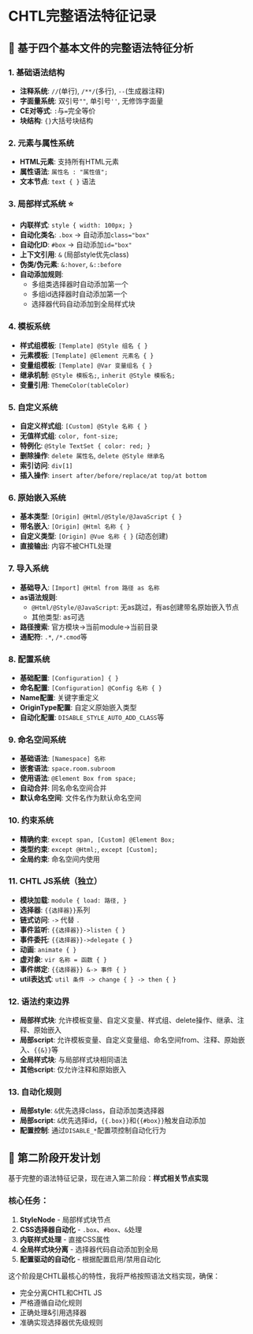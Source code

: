 # CHTL完整语法特征记录

## 📖 基于四个基本文件的完整语法特征分析

### 1. 基础语法结构
- **注释系统**: `//`(单行), `/**/`(多行), `--`(生成器注释)
- **字面量系统**: 双引号`""`, 单引号`''`, 无修饰字面量
- **CE对等式**: `:`与`=`完全等价
- **块结构**: `{}`大括号块结构

### 2. 元素与属性系统
- **HTML元素**: 支持所有HTML元素
- **属性语法**: `属性名 : "属性值";`
- **文本节点**: `text { }` 语法

### 3. 局部样式系统 ⭐
- **内联样式**: `style { width: 100px; }`
- **自动化类名**: `.box` → 自动添加`class="box"`
- **自动化ID**: `#box` → 自动添加`id="box"`
- **上下文引用**: `&` (局部style优先class)
- **伪类/伪元素**: `&:hover`, `&::before`
- **自动添加规则**:
  - 多组类选择器时自动添加第一个
  - 多组id选择器时自动添加第一个
  - 选择器代码自动添加到全局样式块

### 4. 模板系统
- **样式组模板**: `[Template] @Style 组名 { }`
- **元素模板**: `[Template] @Element 元素名 { }`
- **变量组模板**: `[Template] @Var 变量组名 { }`
- **继承机制**: `@Style 模板名;`, `inherit @Style 模板名;`
- **变量引用**: `ThemeColor(tableColor)`

### 5. 自定义系统
- **自定义样式组**: `[Custom] @Style 名称 { }`
- **无值样式组**: `color, font-size;`
- **特例化**: `@Style TextSet { color: red; }`
- **删除操作**: `delete 属性名`, `delete @Style 继承名`
- **索引访问**: `div[1]`
- **插入操作**: `insert after/before/replace/at top/at bottom`

### 6. 原始嵌入系统
- **基本类型**: `[Origin] @Html/@Style/@JavaScript { }`
- **带名嵌入**: `[Origin] @Html 名称 { }`
- **自定义类型**: `[Origin] @Vue 名称 { }` (动态创建)
- **直接输出**: 内容不被CHTL处理

### 7. 导入系统
- **基础导入**: `[Import] @Html from 路径 as 名称`
- **as语法规则**:
  - `@Html/@Style/@JavaScript`: 无as跳过，有as创建带名原始嵌入节点
  - 其他类型: as可选
- **路径搜索**: 官方模块→当前module→当前目录
- **通配符**: `.*`, `/*.cmod`等

### 8. 配置系统
- **基础配置**: `[Configuration] { }`
- **命名配置**: `[Configuration] @Config 名称 { }`
- **Name配置**: 关键字重定义
- **OriginType配置**: 自定义原始嵌入类型
- **自动化配置**: `DISABLE_STYLE_AUTO_ADD_CLASS`等

### 9. 命名空间系统
- **基础语法**: `[Namespace] 名称`
- **嵌套语法**: `space.room.subroom`
- **使用语法**: `@Element Box from space;`
- **自动合并**: 同名命名空间合并
- **默认命名空间**: 文件名作为默认命名空间

### 10. 约束系统
- **精确约束**: `except span, [Custom] @Element Box;`
- **类型约束**: `except @Html;`, `except [Custom];`
- **全局约束**: 命名空间内使用

### 11. CHTL JS系统（独立）
- **模块加载**: `module { load: 路径, }`
- **选择器**: `{{选择器}}`系列
- **链式访问**: `->` 代替 `.`
- **事件监听**: `{{选择器}}->listen { }`
- **事件委托**: `{{选择器}}->delegate { }`
- **动画**: `animate { }`
- **虚对象**: `vir 名称 = 函数 { }`
- **事件绑定**: `{{选择器}} &-> 事件 { }`
- **util表达式**: `util 条件 -> change { } -> then { }`

### 12. 语法约束边界
- **局部样式块**: 允许模板变量、自定义变量、样式组、delete操作、继承、注释、原始嵌入
- **局部script**: 允许模板变量、自定义变量组、命名空间from、注释、原始嵌入、`{{&}}`等
- **全局样式块**: 与局部样式块相同语法
- **其他script**: 仅允许注释和原始嵌入

### 13. 自动化规则
- **局部style**: `&`优先选择class，自动添加类选择器
- **局部script**: `&`优先选择id，`{{.box}}`和`{{#box}}`触发自动添加
- **配置控制**: 通过`DISABLE_*`配置项控制自动化行为

## 🎯 第二阶段开发计划

基于完整的语法特征记录，现在进入第二阶段：**样式相关节点实现**

### 核心任务：
1. **StyleNode** - 局部样式块节点
2. **CSS选择器自动化** - `.box`、`#box`、`&`处理
3. **内联样式处理** - 直接CSS属性
4. **全局样式块分离** - 选择器代码自动添加到全局
5. **配置驱动的自动化** - 根据配置启用/禁用自动化

这个阶段是CHTL最核心的特性，我将严格按照语法文档实现，确保：
- 完全分离CHTL和CHTL JS
- 严格遵循自动化规则
- 正确处理&引用选择器
- 准确实现选择器优先级规则